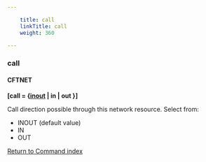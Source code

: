 ```yaml
---

    title: call
    linkTitle: call
    weight: 360

---
```

<span id="call"></span>

### call

#### CFTNET

****\[call = {<u>inout</u> | in | out }\]****

Call direction possible through this network resource. Select from:

- INOUT
    (default value)
- IN
- OUT

[Return to Command index](../../)
